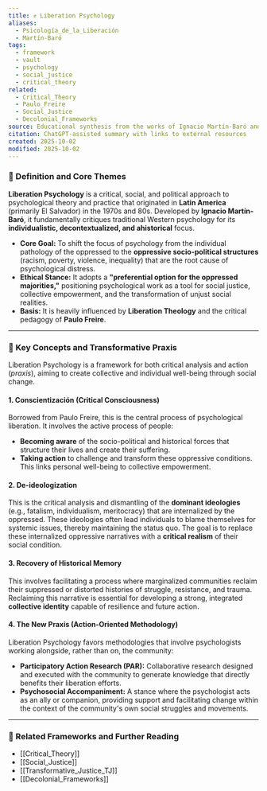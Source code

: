 ```yaml
---
title: ✊ Liberation Psychology
aliases:
  - Psicología_de_la_Liberación
  - Martín-Baró
tags:
  - framework
  - vault
  - psychology
  - social_justice
  - critical_theory
related:
  - Critical_Theory
  - Paulo_Freire
  - Social_Justice
  - Decolonial_Frameworks
source: Educational synthesis from the works of Ignacio Martín-Baró and Paulo Freire
citation: ChatGPT-assisted summary with links to external resources
created: 2025-10-02
modified: 2025-10-02
---
```

### 🧩 Definition and Core Themes

**Liberation Psychology** is a critical, social, and political approach to psychological theory and practice that originated in **Latin America** (primarily El Salvador) in the 1970s and 80s. Developed by **Ignacio Martín-Baró**, it fundamentally critiques traditional Western psychology for its **individualistic, decontextualized, and ahistorical** focus.

-   **Core Goal:** To shift the focus of psychology from the individual pathology of the oppressed to the **oppressive socio-political structures** (racism, poverty, violence, inequality) that are the root cause of psychological distress.
-   **Ethical Stance:** It adopts a **"preferential option for the oppressed majorities,"** positioning psychological work as a tool for social justice, collective empowerment, and the transformation of unjust social realities.
-   **Basis:** It is heavily influenced by **Liberation Theology** and the critical pedagogy of **Paulo Freire**.

---

### 🧠 Key Concepts and Transformative Praxis

Liberation Psychology is a framework for both critical analysis and action (*praxis*), aiming to create collective and individual well-being through social change.

#### 1. Conscientización (Critical Consciousness)
Borrowed from Paulo Freire, this is the central process of psychological liberation. It involves the active process of people:
* **Becoming aware** of the socio-political and historical forces that structure their lives and create their suffering.
* **Taking action** to challenge and transform these oppressive conditions. This links personal well-being to collective empowerment.

#### 2. De-ideologization
This is the critical analysis and dismantling of the **dominant ideologies** (e.g., fatalism, individualism, meritocracy) that are internalized by the oppressed. These ideologies often lead individuals to blame themselves for systemic issues, thereby maintaining the status quo. The goal is to replace these internalized oppressive narratives with a **critical realism** of their social condition.

#### 3. Recovery of Historical Memory
This involves facilitating a process where marginalized communities reclaim their suppressed or distorted histories of struggle, resistance, and trauma. Reclaiming this narrative is essential for developing a strong, integrated **collective identity** capable of resilience and future action.

#### 4. The New Praxis (Action-Oriented Methodology)
Liberation Psychology favors methodologies that involve psychologists working alongside, rather than on, the community:
* **Participatory Action Research (PAR):** Collaborative research designed and executed with the community to generate knowledge that directly benefits their liberation efforts.
* **Psychosocial Accompaniment:** A stance where the psychologist acts as an ally or companion, providing support and facilitating change within the context of the community's own social struggles and movements.

---

### 🔗 Related Frameworks and Further Reading

-   [[Critical_Theory]]
-   [[Social_Justice]]
-   [[Transformative_Justice_TJ]]
-   [[Decolonial_Frameworks]]